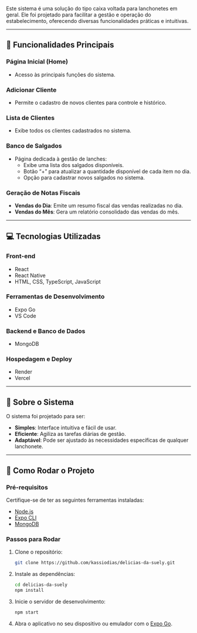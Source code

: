 Este sistema é uma solução do tipo caixa voltada para lanchonetes em geral. Ele foi projetado para facilitar a gestão e operação do estabelecimento, oferecendo diversas funcionalidades práticas e intuitivas.

---

## 🌟 **Funcionalidades Principais**

### **Página Inicial (Home)**
- Acesso às principais funções do sistema.

### **Adicionar Cliente**
- Permite o cadastro de novos clientes para controle e histórico.

### **Lista de Clientes**
- Exibe todos os clientes cadastrados no sistema.

### **Banco de Salgados**
- Página dedicada à gestão de lanches:
  - Exibe uma lista dos salgados disponíveis.
  - Botão “+” para atualizar a quantidade disponível de cada item no dia.
  - Opção para cadastrar novos salgados no sistema.

### **Geração de Notas Fiscais**
- **Vendas do Dia**: Emite um resumo fiscal das vendas realizadas no dia.
- **Vendas do Mês**: Gera um relatório consolidado das vendas do mês.

---

## 💻 **Tecnologias Utilizadas**

### **Front-end**
- React
- React Native
- HTML, CSS, TypeScript, JavaScript

### **Ferramentas de Desenvolvimento**
- Expo Go
- VS Code

### **Backend e Banco de Dados**
- MongoDB

### **Hospedagem e Deploy**
- Render
- Vercel

---

## 📖 **Sobre o Sistema**
O sistema foi projetado para ser:
- **Simples**: Interface intuitiva e fácil de usar.
- **Eficiente**: Agiliza as tarefas diárias de gestão.
- **Adaptável**: Pode ser ajustado às necessidades específicas de qualquer lanchonete.

---

## 🚀 **Como Rodar o Projeto**

### **Pré-requisitos**
Certifique-se de ter as seguintes ferramentas instaladas:
- [Node.js](https://nodejs.org/)
- [Expo CLI](https://expo.dev/)
- [MongoDB](https://www.mongodb.com/)

### **Passos para Rodar**
1. Clone o repositório:
   ```bash
   git clone https://github.com/kassiodias/delicias-da-suely.git
   ```
2. Instale as dependências:
   ```bash
   cd delicias-da-suely
   npm install
   ```
3. Inicie o servidor de desenvolvimento:
   ```bash
   npm start
   ```
4. Abra o aplicativo no seu dispositivo ou emulador com o [Expo Go](https://expo.dev/client).
